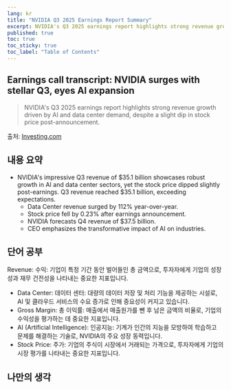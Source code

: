 ```yaml
---
lang: kr
title: "NVIDIA Q3 2025 Earnings Report Summary"
excerpt: NVIDIA's Q3 2025 earnings report highlights strong revenue growth driven by AI and data center demand, despite a slight dip in stock price post-announcement.
published: true
toc: true
toc_sticky: true
toc_label: "Table of Contents"
---
```


## Earnings call transcript: NVIDIA surges with stellar Q3, eyes AI expansion

> NVIDIA's Q3 2025 earnings report highlights strong revenue growth driven by AI and data center demand, despite a slight dip in stock price post-announcement.

출처: [Investing.com](https://www.investing.com/news/transcripts/earnings-call-transcript-nvidia-surges-with-stellar-q3-eyes-ai-expansion-93CH-3746406)

## 내용 요약

- NVIDIA's impressive Q3 revenue of $35.1 billion showcases robust growth in AI and data center sectors, yet the stock price dipped slightly post-earnings.
Q3 revenue reached $35.1 billion, exceeding expectations.
  - Data Center revenue surged by 112% year-over-year.
  - Stock price fell by 0.23% after earnings announcement.
  - NVIDIA forecasts Q4 revenue of $37.5 billion.
  - CEO emphasizes the transformative impact of AI on industries.

## 단어 공부
Revenue: 수익: 기업이 특정 기간 동안 벌어들인 총 금액으로, 투자자에게 기업의 성장성과 재무 건전성을 나타내는 중요한 지표입니다.
- Data Center: 데이터 센터: 대량의 데이터 저장 및 처리 기능을 제공하는 시설로, AI 및 클라우드 서비스의 수요 증가로 인해 중요성이 커지고 있습니다.
- Gross Margin: 총 이익률: 매출에서 매출원가를 뺀 후 남은 금액의 비율로, 기업의 수익성을 평가하는 데 중요한 지표입니다.
- AI (Artificial Intelligence): 인공지능: 기계가 인간의 지능을 모방하여 학습하고 문제를 해결하는 기술로, NVIDIA의 주요 성장 동력입니다.
- Stock Price: 주가: 기업의 주식이 시장에서 거래되는 가격으로, 투자자에게 기업의 시장 평가를 나타내는 중요한 지표입니다.

## 나만의 생각


